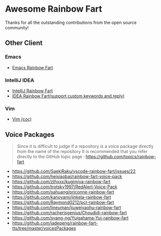 # Awesome Rainbow Fart

Thanks for all the outstanding contributions from the open source community!

## Other Client

### Emacs

* [Emacs Rainbow Fart](https://github.com/stardiviner/emacs-rainbow-fart)

### IntelliJ IDEA

* [IntelliJ Rainbow Fart](https://github.com/izhangzhihao/intellij-rainbow-fart)
* [IDEA Rainbow Fart(support custom keywords and reply)](https://github.com/jadepeng/idea-rainbow-fart)

### Vim

* [Vim (coc)](https://github.com/iamcco/coc-rainbow-fart)

## Voice Packages

> Since it is difficult to judge if a repository is a voice package directly from the name of the repository
> It is recommended that you refer directly to the GitHub topic page : https://github.com/topics/rainbow-fart

* https://github.com/SaekiRaku/vscode-rainbow-fart/issues/22
* https://github.com/heixiaobai/rainbow-fart-voice-pack
* https://github.com/zthxxx/kugimiya-rainbow-fart
* https://github.com/trotsky1997/RedAlert-Voice-Pack
* https://github.com/sahuang/priconne-rainbow-fart
* https://github.com/kanoyami/jinkela-rainbow-fart
* https://github.com/Raymond0212/pcr-rainbow-fart
* https://github.com/lineuman/jiuweiyaohu-rainbow-fart
* https://github.com/racherisgenius/Choudidi-rainbow-fart
* https://github.com/syang-ng/Yuigahama-Yui-rainbow-fart
* https://github.com/jadepeng/rainbow-fart-tts/tree/master/voicesPackages
